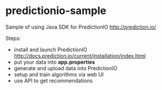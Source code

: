 predictionio-sample
===================
Sample of using Java SDK for PredictionIO http://prediction.io/

Steps:
* install and launch PredictionIO http://docs.prediction.io/current/installation/index.html
* put your data into **app.properties**
* generate and upload data into PredictionIO
* setup and train algorithms via web UI 
* use API to get recommendations
